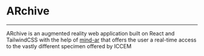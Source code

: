 # ARchive
---
ARchive is an augmented reality web application built on React and TailwindCSS with the help of [mind-ar](https://github.com/hiukim/mind-ar-js) that offers the user a real-time
access to the vastly different specimen offered by ICCEM
